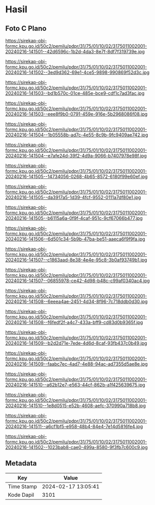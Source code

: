 # Hasil

## Foto C Plano

https://sirekap-obj-formc.kpu.go.id/50c2/pemilu/pdpr/31/75/01/10/02/3175011002001-20240216-141501--42d6596c-1b2d-4da3-8e7f-8df7f319739e.jpg

https://sirekap-obj-formc.kpu.go.id/50c2/pemilu/pdpr/31/75/01/10/02/3175011002001-20240216-141502--3ed9d362-69e1-4ce5-9898-990869f52d3c.jpg

https://sirekap-obj-formc.kpu.go.id/50c2/pemilu/pdpr/31/75/01/10/02/3175011002001-20240216-141503--bd1b570c-01ce-485e-bce9-cdf1c7ad3fac.jpg

https://sirekap-obj-formc.kpu.go.id/50c2/pemilu/pdpr/31/75/01/10/02/3175011002001-20240216-141503--eee8f9b0-0791-459e-916e-5b2968086f08.jpg

https://sirekap-obj-formc.kpu.go.id/50c2/pemilu/pdpr/31/75/01/10/02/3175011002001-20240216-141504--1b05558b-ad7c-4e55-8c9b-9fc9409ae742.jpg

https://sirekap-obj-formc.kpu.go.id/50c2/pemilu/pdpr/31/75/01/10/02/3175011002001-20240216-141504--e7afe24d-39f2-4d9a-9066-b7407978e98f.jpg

https://sirekap-obj-formc.kpu.go.id/50c2/pemilu/pdpr/31/75/01/10/02/3175011002001-20240216-141505--14734056-0268-4b65-8572-6180f99e60ef.jpg

https://sirekap-obj-formc.kpu.go.id/50c2/pemilu/pdpr/31/75/01/10/02/3175011002001-20240216-141505--da3917a5-1d39-4fcf-9552-0111a7df80e1.jpg

https://sirekap-obj-formc.kpu.go.id/50c2/pemilu/pdpr/31/75/01/10/02/3175011002001-20240216-141505--b6115a6a-0f9f-4caf-951c-9cf67066b477.jpg

https://sirekap-obj-formc.kpu.go.id/50c2/pemilu/pdpr/31/75/01/10/02/3175011002001-20240216-141506--6d501c34-5b9b-47ba-be51-aaeca6f9f9fa.jpg

https://sirekap-obj-formc.kpu.go.id/50c2/pemilu/pdpr/31/75/01/10/02/3175011002001-20240216-141507--c1863aad-8e38-4e4e-95c8-3b0af93749b1.jpg

https://sirekap-obj-formc.kpu.go.id/50c2/pemilu/pdpr/31/75/01/10/02/3175011002001-20240216-141507--06855978-ce42-4d98-b48c-c99af0340ac4.jpg

https://sirekap-obj-formc.kpu.go.id/50c2/pemilu/pdpr/31/75/01/10/02/3175011002001-20240216-141508--6eeea4ae-2451-4d34-8f96-7c718ddb0d30.jpg

https://sirekap-obj-formc.kpu.go.id/50c2/pemilu/pdpr/31/75/01/10/02/3175011002001-20240216-141508--f6fedf2f-a4c7-433a-bff9-cd83d0b9365f.jpg

https://sirekap-obj-formc.kpu.go.id/50c2/pemilu/pdpr/31/75/01/10/02/3175011002001-20240216-141509--b2d2d71e-7ede-4d6d-8caf-93fb437c0b49.jpg

https://sirekap-obj-formc.kpu.go.id/50c2/pemilu/pdpr/31/75/01/10/02/3175011002001-20240216-141509--faabc7ec-4ad7-4e88-94ac-ad7355d5ae8e.jpg

https://sirekap-obj-formc.kpu.go.id/50c2/pemilu/pdpr/31/75/01/10/02/3175011002001-20240216-141510--a62b12e7-e563-44cf-862b-a1f425639675.jpg

https://sirekap-obj-formc.kpu.go.id/50c2/pemilu/pdpr/31/75/01/10/02/3175011002001-20240216-141510--1e8d0515-e52b-4608-aefc-370990a718b8.jpg

https://sirekap-obj-formc.kpu.go.id/50c2/pemilu/pdpr/31/75/01/10/02/3175011002001-20240216-141511--a6cf1bf5-e958-48b4-84e4-7e14d5816fe4.jpg

https://sirekap-obj-formc.kpu.go.id/50c2/pemilu/pdpr/31/75/01/10/02/3175011002001-20240216-141502--1023bab8-cae0-499a-8580-9f3fb7c600c9.jpg


## Metadata

| Key        | Value               |
| ---------- | ------------------- |
| Time Stamp | 2024-02-17 13:05:41 |
| Kode Dapil | 3101                |




